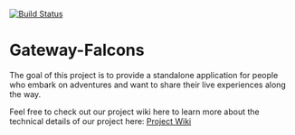 [![Build Status](http://149.165.170.222:8080/buildStatus/icon?job=ZookeeperPipeline)](http://149.165.170.222:8080/job/ZookeeperPipeline/)

# Gateway-Falcons

The goal of this project is to provide a standalone application for people who embark on adventures and want to share their live experiences along the way.

Feel free to check out our project wiki here to learn more about the technical details of our project here: [Project Wiki](https://github.com/airavata-courses/Gateway-Falcons/wiki)
